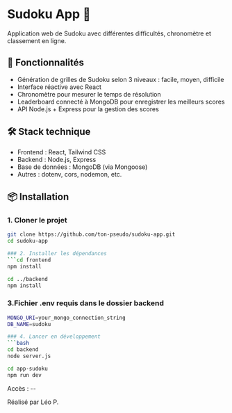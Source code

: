 # Sudoku App 🧩

Application web de Sudoku avec différentes difficultés, chronomètre et classement en ligne.

## 🚀 Fonctionnalités

- Génération de grilles de Sudoku selon 3 niveaux : facile, moyen, difficile
- Interface réactive avec React
- Chronomètre pour mesurer le temps de résolution
- Leaderboard connecté à MongoDB pour enregistrer les meilleurs scores
- API Node.js + Express pour la gestion des scores

## 🛠️ Stack technique

- Frontend : React, Tailwind CSS
- Backend : Node.js, Express
- Base de données : MongoDB (via Mongoose)
- Autres : dotenv, cors, nodemon, etc.

## 📦 Installation

### 1. Cloner le projet

```bash
git clone https://github.com/ton-pseudo/sudoku-app.git
cd sudoku-app

### 2. Installer les dépendances
```cd frontend
npm install

cd ../backend
npm install
```

### 3.Fichier .env requis dans le dossier backend
```bash
MONGO_URI=your_mongo_connection_string
DB_NAME=sudoku

### 4. Lancer en développement
```bash
cd backend
node server.js

cd app-sudoku
npm run dev
```

Accès : --

Réalisé par Léo P.

